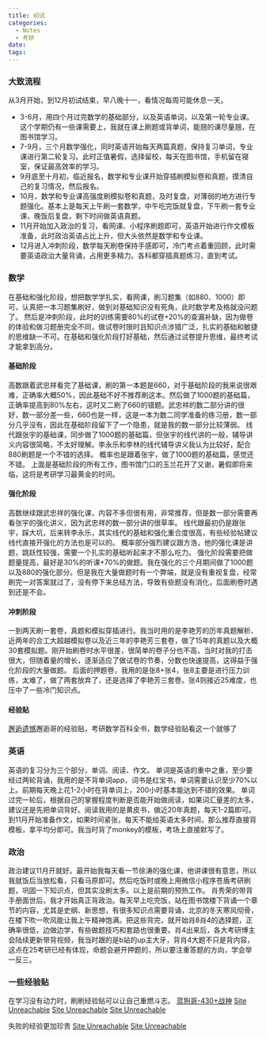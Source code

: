 ```yaml
---
title: 初试
categories:
  - Notes
  - 考研
date:
tags:
---
```

### 大致流程
从3月开始，到12月初试结束，早八晚十一，看情况每周可能休息一天。
- 3-6月，用四个月过完数学的基础部分，以及英语单词，以及第一轮专业课。这个学期仍有一些课需要上，我就在课上刷题或背单词，能翘的课尽量翘，在图书馆学习。
- 7-9月，三个月数学强化，同时英语开始每天两篇真题，保持复习单词，专业课进行第二轮复习。此时正值暑假，选择留校，每天在图书馆，手机留在寝室，保证最高效率的学习。
- 9月底至十月初，临近报名，数学和专业课开始穿插刷模拟卷和真题，摸清自己的复习情况，然后报名。
- 10月，数学和专业课高强度刷模拟卷和真题，及时复盘，对薄弱的地方进行专题强化。基本上是每天上午刷一套数学，中午吃完饭就复盘，下午刷一套专业课，晚饭后复盘，剩下时间做英语真题。
- 11月开始加入政治的复习，看网课、小程序刷题即可，英语开始进行作文模板准备，此时政治英语占比上升，但大头依然是数学和专业课。
- 12月进入冲刺阶段，数学每天刷卷保持手感即可，冷门考点着重回顾，此时需要英语政治大量背诵，占用更多精力。各科都穿插真题练习，直到考试。

### 数学
在基础和强化阶段，想把数学学扎实，看网课，刷习题集（如880、1000）即可，认真把一本习题集刷好，做到对基础知识没有死角，此时数学考及格就没问题了。
然后是冲刺阶段，此时的训练需要80%的试卷+20%的查漏补缺，因为做卷的体验和做习题册完全不同，做试卷时限时且知识点涉猎广泛，扎实的基础和敏捷的思维缺一不可。在基础和强化阶段打好基础，然后通过试卷提升思维，最终考试才能拿到高分。
#### 基础阶段
高数跟着武忠祥看完了基础课，刷的第一本题是660，对于基础阶段的我来说很艰难，正确率大概50%，因此基础不好不推荐刷这本。然后做了1000题的基础篇，正确率提高到80%左右，这时又二刷了660的错题。武忠祥的数二部分讲的很好，数一部分差一些，660也是一样，这是一本为数二同学准备的练习册，数一部分几乎没有，因此在基础阶段留下了一个隐患，就是我的数一部分比较薄弱。
线代跟张宇的基础课，同步做了1000题的基础篇，但张宇的线代讲的一般，辅导讲义内容很简略，不太好理解。李永乐和李林的线代辅导讲义我认为比较好，配合880刷题是一个不错的选择。
概率也是跟着张宇，做了1000题的基础篇，感觉还不错。
上面是基础阶段的所有工作，图书馆门口的玉兰花开了又谢，暑假即将来临，这将是考研学习最黄金的时间。
#### 强化阶段
高数继续跟武忠祥的强化课，内容不多但很有用，非常推荐，但是数一部分需要再看张宇的强化讲义，因为武忠祥的数一部分讲的很草率。
线代跟最初仍是跟张宇，踩大坑，后来转李永乐，其实线代的基础和强化重合度很高，有些经验帖建议线代直接开强化的方法也是可以的。
概率部分强烈建议跟方浩，他的强化课是讲题，跳跃性较强，需要一个扎实的基础听起来才不那么吃力。
强化阶段需要把做题量提高，最好是30%的听课+70%的做题。我在强化的三个月期间做了1000题以及880的强化部分。但是我在大量做题时有一个弊端，就是没有重视复盘，经常刷完一对答案就过了，没有停下来总结方法，导致有些题没有消化，后面刷卷时遇到还是不会。
#### 冲刺阶段
一到两天刷一套卷，真题和模拟穿插进行。我当时用的是李艳芳的历年真题解析、近两年的合工大超越模拟卷以及近三年的李艳芳三套卷，做了15年的真题以及大概30套模拟题。刚开始刷卷时水平很差，很简单的卷子分也不高，当时对我的打击很大，但随着量的增长，逐渐适应了做试卷的节奏，分数也快速提高，这得益于强化阶段的大量做题。
后面的押题卷，我用的是张8+张4，张8主要是进行压力训练，太难了，做了两套放弃了，还是选择了李艳芳三套卷。张4则接近25难度，也压中了一些冷门知识点。
#### 经验贴
[邂逅遗憾](https://zhuanlan.zhihu.com/p/491196569)邂逅哥的经验贴，考研数学百科全书，数学经验贴看这一个就够了

### 英语
英语的复习分为三个部分，单词、阅读、作文。
单词是英语的重中之重，至少要经过两轮背诵，我用的是不背单词app，词书是红宝书，单词需要认识至少70%以上。前期每天晚上花1-2小时在背单词上，200小时基本能达到不错的效果。
单词过完一轮后，根据自己的掌握程度判断是否能开始做阅读，如果词汇量差的太多，建议还是先把单词背好。阅读我用的是黄皮书，做近20年真题，每天1-2篇即可。
到11月开始准备作文，如果时间紧张，每天不能给英语太多时间，那么推荐直接背模板，拿平均分即可。我当时背了monkey的模板，考场上直接默写了。

### 政治
政治建议11月开就好。最开始我每天看一节徐涛的强化课，他讲课很有意思，所以我就饭后当放松看，只看马原即可。然后吃饭时或晚上用微信小程序苍盾考研刷题，巩固一下知识点，但其实没刷太多。以上是前期的预热工作。
肖秀荣的带背手册面世后，我才开始真正背政治。每天早上吃完饭，站在图书馆楼下背诵一个章节的内容，尤其是史纲、新思想，有很多知识点需要背诵，北京的冬天寒风彻骨，在楼下吹一吹风能让我上午精神饱满。把这些背完，就开始肖8肖4的选择题，正确率很低，边做边学，有些做题技巧和套路也很重要。肖4出来后，各大考研博主会陆续更新带背视频，我当时跟的是b站的up主大牙，背肖4大题不只是背内容，这点在25考研已经有体现，命题会避开押题的，所以要注重答题的方向，学会举一反三。

### 一些经验贴
在学习没有动力时，刷刷经验贴可以让自己重燃斗志。
[蓝狗哥-430+战神](https://zhuanlan.zhihu.com/p/684253427)
[Site Unreachable](https://zhuanlan.zhihu.com/p/705642547)
[Site Unreachable](https://zhuanlan.zhihu.com/p/702492811)
[Site Unreachable](https://zhuanlan.zhihu.com/p/609004723)

失败的经验更加珍贵
[Site Unreachable](https://zhuanlan.zhihu.com/p/692327658)
[Site Unreachable](https://zhuanlan.zhihu.com/p/692448349)